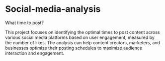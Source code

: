 # Social-media-analysis

What time to post? 

This project focuses on identifying the optimal times to post content across various social media platforms based on user engagement, measured by the number of likes. The analysis can help content creators, marketers, and businesses optimize their posting schedules to maximize audience interaction and engagement.
